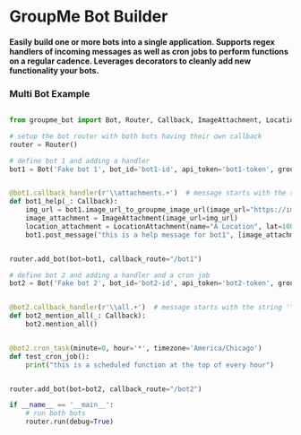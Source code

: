 # GroupMe Bot Builder

#### Easily build one or more bots into a single application. Supports regex handlers of incoming messages as well as cron jobs to perform functions on a regular cadence. Leverages decorators to cleanly add new functionality your bots.


### Multi Bot Example

```python

from groupme_bot import Bot, Router, Callback, ImageAttachment, LocationAttachment

# setup the bot router with both bots having their own callback
router = Router()

# define bot 1 and adding a handler
bot1 = Bot('Fake bot 1', bot_id='bot1-id', api_token='bot1-token', group_id='bot1-group-id')


@bot1.callback_handler(r'\\attachments.+')  # message starts with the string '\attachments'
def bot1_help(_: Callback):
    img_url = bot1.image_url_to_groupme_image_url(image_url="https://images.indianexpress.com/2020/12/Doodle.jpg")
    image_attachment = ImageAttachment(image_url=img_url)
    location_attachment = LocationAttachment(name="A Location", lat=100.000, lng=46.000)
    bot1.post_message("this is a help message for bot1", [image_attachment, location_attachment])


router.add_bot(bot=bot1, callback_route="/bot1")

# define bot 2 and adding a handler and a cron job
bot2 = Bot('Fake bot 2', bot_id='bot2-id', api_token='bot2-token', group_id='bot2-group-id')


@bot2.callback_handler(r'\\all.+')  # message starts with the string '\all'
def bot2_mention_all(_: Callback):
    bot2.mention_all()


@bot2.cron_task(minute=0, hour='*', timezone='America/Chicago')
def test_cron_job():
    print("this is a scheduled function at the top of every hour")


router.add_bot(bot=bot2, callback_route="/bot2")

if __name__ == '__main__':
    # run both bots
    router.run(debug=True)
    
```
